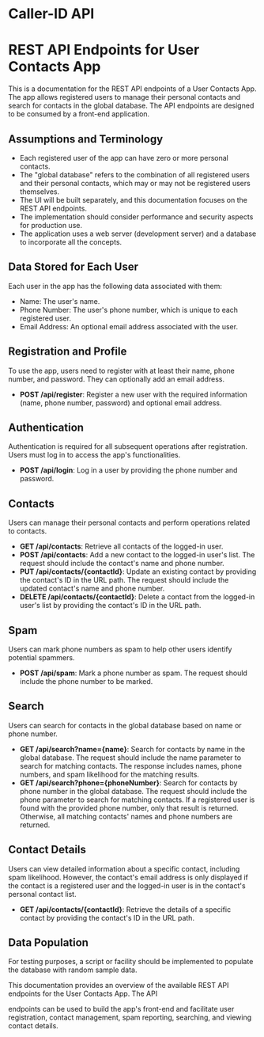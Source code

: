 # Caller-ID API

# REST API Endpoints for User Contacts App

This is a documentation for the REST API endpoints of a User Contacts App. The app allows registered users to manage their personal contacts and search for contacts in the global database. The API endpoints are designed to be consumed by a front-end application.

## Assumptions and Terminology

- Each registered user of the app can have zero or more personal contacts.
- The "global database" refers to the combination of all registered users and their personal contacts, which may or may not be registered users themselves.
- The UI will be built separately, and this documentation focuses on the REST API endpoints.
- The implementation should consider performance and security aspects for production use.
- The application uses a web server (development server) and a database to incorporate all the concepts.

## Data Stored for Each User

Each user in the app has the following data associated with them:

- Name: The user's name.
- Phone Number: The user's phone number, which is unique to each registered user.
- Email Address: An optional email address associated with the user.

## Registration and Profile

To use the app, users need to register with at least their name, phone number, and password. They can optionally add an email address.

- **POST /api/register**: Register a new user with the required information (name, phone number, password) and optional email address.

## Authentication

Authentication is required for all subsequent operations after registration. Users must log in to access the app's functionalities.

- **POST /api/login**: Log in a user by providing the phone number and password.

## Contacts

Users can manage their personal contacts and perform operations related to contacts.

- **GET /api/contacts**: Retrieve all contacts of the logged-in user.
- **POST /api/contacts**: Add a new contact to the logged-in user's list. The request should include the contact's name and phone number.
- **PUT /api/contacts/{contactId}**: Update an existing contact by providing the contact's ID in the URL path. The request should include the updated contact's name and phone number.
- **DELETE /api/contacts/{contactId}**: Delete a contact from the logged-in user's list by providing the contact's ID in the URL path.

## Spam

Users can mark phone numbers as spam to help other users identify potential spammers.

- **POST /api/spam**: Mark a phone number as spam. The request should include the phone number to be marked.

## Search

Users can search for contacts in the global database based on name or phone number.

- **GET /api/search?name={name}**: Search for contacts by name in the global database. The request should include the name parameter to search for matching contacts. The response includes names, phone numbers, and spam likelihood for the matching results.
- **GET /api/search?phone={phoneNumber}**: Search for contacts by phone number in the global database. The request should include the phone parameter to search for matching contacts. If a registered user is found with the provided phone number, only that result is returned. Otherwise, all matching contacts' names and phone numbers are returned.

## Contact Details

Users can view detailed information about a specific contact, including spam likelihood. However, the contact's email address is only displayed if the contact is a registered user and the logged-in user is in the contact's personal contact list.

- **GET /api/contacts/{contactId}**: Retrieve the details of a specific contact by providing the contact's ID in the URL path.

## Data Population

For testing purposes, a script or facility should be implemented to populate the database with random sample data.

This documentation provides an overview of the available REST API endpoints for the User Contacts App. The API

 endpoints can be used to build the app's front-end and facilitate user registration, contact management, spam reporting, searching, and viewing contact details.
